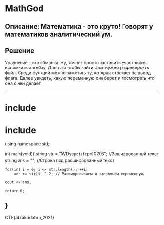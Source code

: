 # MathGod

## Описание: Математика - это круто! Говорят у математиков аналитический ум.

## Решение

Уравнение - это обманка. Ну, точнее просто заставить участников вспомнить алгебру. Для того чтобы найти флаг нужно разреверсить файл. Среди функций можно заметить ту, которая отвечает за вывод флага. Далее увидеть, какую переменную она берет и посмотреть что она с ней делает.

---------------------------------------------------------------------------
# include <iostream> 
# include <string> 
using namespace std;

int main(void){
    string str = "AVDyc`pcicfc`pc]0203"; //Зашифрованный текст
    string ans = ""; //Строка под расшифрованный текст

    for(int i = 0; i <= str.length(); ++i)
        ans += str[i] ^ 2; // Расшифровываем и заполянем переменную.
    
    cout << ans;
    
    return 0;
}
---------------------------------------------------------------------------

CTF{abrakadabra_2021}
